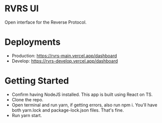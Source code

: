 # RVRS UI
Open interface for the Reverse Protocol.

# Deployments
- Production: https://rvrs-main.vercel.app/dashboard
- Develop: https://rvrs-develop.vercel.app/dashboard

# Getting Started
- Confirm having NodeJS installed. This app is built using React on TS.
- Clone the repo.
- Open terminal and run yarn, if getting errors, also run npm i. You'll have both yarn.lock and package-lock.json files. That's fine.
- Run yarn start.
